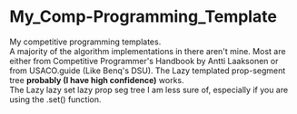 # My_Comp-Programming_Template
My competitive programming templates. <br>
A majority of the algorithm implementations in there aren't mine. Most are either from Competitive Programmer's Handbook by Antti Laaksonen or from USACO.guide (Like Benq's DSU). 
The Lazy templated prop-segment tree **probably (I have high confidence)** works.<br>
The Lazy lazy set lazy prop seg tree I am less sure of, especially if you are using the .set() function.
